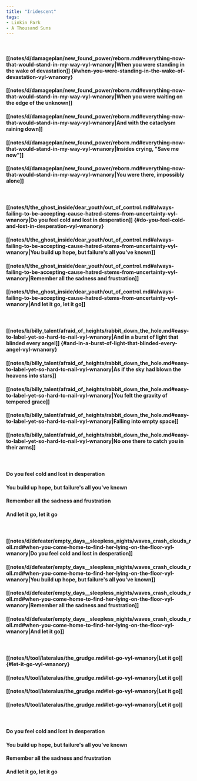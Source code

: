 ```yaml
---
title: "Iridescent"
tags:
- Linkin Park
- A Thousand Suns
---
```

&nbsp;
#### [[notes/d/damageplan/new_found_power/reborn.md#everything-now-that-would-stand-in-my-way-vyl-wnanory|When you were standing in the wake of devastation]] {#when-you-were-standing-in-the-wake-of-devastation-vyl-wnanory}
#### [[notes/d/damageplan/new_found_power/reborn.md#everything-now-that-would-stand-in-my-way-vyl-wnanory|When you were waiting on the edge of the unknown]]
#### [[notes/d/damageplan/new_found_power/reborn.md#everything-now-that-would-stand-in-my-way-vyl-wnanory|And with the cataclysm raining down]]
#### [[notes/d/damageplan/new_found_power/reborn.md#everything-now-that-would-stand-in-my-way-vyl-wnanory|Insides crying, "Save me now"]]
#### [[notes/d/damageplan/new_found_power/reborn.md#everything-now-that-would-stand-in-my-way-vyl-wnanory|You were there, impossibly alone]]
&nbsp;
#### [[notes/t/the_ghost_inside/dear_youth/out_of_control.md#always-failing-to-be-accepting-cause-hatred-stems-from-uncertainty-vyl-wnanory|Do you feel cold and lost in desperation]] {#do-you-feel-cold-and-lost-in-desperation-vyl-wnanory}
#### [[notes/t/the_ghost_inside/dear_youth/out_of_control.md#always-failing-to-be-accepting-cause-hatred-stems-from-uncertainty-vyl-wnanory|You build up hope, but failure's all you've known]]
#### [[notes/t/the_ghost_inside/dear_youth/out_of_control.md#always-failing-to-be-accepting-cause-hatred-stems-from-uncertainty-vyl-wnanory|Remember all the sadness and frustration]]
#### [[notes/t/the_ghost_inside/dear_youth/out_of_control.md#always-failing-to-be-accepting-cause-hatred-stems-from-uncertainty-vyl-wnanory|And let it go, let it go]]
&nbsp;
#### [[notes/b/billy_talent/afraid_of_heights/rabbit_down_the_hole.md#easy-to-label-yet-so-hard-to-nail-vyl-wnanory|And in a burst of light that blinded every angel]] {#and-in-a-burst-of-light-that-blinded-every-angel-vyl-wnanory}
#### [[notes/b/billy_talent/afraid_of_heights/rabbit_down_the_hole.md#easy-to-label-yet-so-hard-to-nail-vyl-wnanory|As if the sky had blown the heavens into stars]]
#### [[notes/b/billy_talent/afraid_of_heights/rabbit_down_the_hole.md#easy-to-label-yet-so-hard-to-nail-vyl-wnanory|You felt the gravity of tempered grace]]
#### [[notes/b/billy_talent/afraid_of_heights/rabbit_down_the_hole.md#easy-to-label-yet-so-hard-to-nail-vyl-wnanory|Falling into empty space]]
#### [[notes/b/billy_talent/afraid_of_heights/rabbit_down_the_hole.md#easy-to-label-yet-so-hard-to-nail-vyl-wnanory|No one there to catch you in their arms]]
&nbsp;
#### Do you feel cold and lost in desperation
#### You build up hope, but failure's all you've known
#### Remember all the sadness and frustration
#### And let it go, let it go
&nbsp;
#### [[notes/d/defeater/empty_days__sleepless_nights/waves_crash_clouds_roll.md#when-you-come-home-to-find-her-lying-on-the-floor-vyl-wnanory|Do you feel cold and lost in desperation]]
#### [[notes/d/defeater/empty_days__sleepless_nights/waves_crash_clouds_roll.md#when-you-come-home-to-find-her-lying-on-the-floor-vyl-wnanory|You build up hope, but failure's all you've known]]
#### [[notes/d/defeater/empty_days__sleepless_nights/waves_crash_clouds_roll.md#when-you-come-home-to-find-her-lying-on-the-floor-vyl-wnanory|Remember all the sadness and frustration]]
#### [[notes/d/defeater/empty_days__sleepless_nights/waves_crash_clouds_roll.md#when-you-come-home-to-find-her-lying-on-the-floor-vyl-wnanory|And let it go]]
&nbsp;
#### [[notes/t/tool/lateralus/the_grudge.md#let-go-vyl-wnanory|Let it go]] {#let-it-go-vyl-wnanory}
#### [[notes/t/tool/lateralus/the_grudge.md#let-go-vyl-wnanory|Let it go]]
#### [[notes/t/tool/lateralus/the_grudge.md#let-go-vyl-wnanory|Let it go]]
#### [[notes/t/tool/lateralus/the_grudge.md#let-go-vyl-wnanory|Let it go]]
&nbsp;
#### Do you feel cold and lost in desperation
#### You build up hope, but failure's all you've known
#### Remember all the sadness and frustration
#### And let it go, let it go
